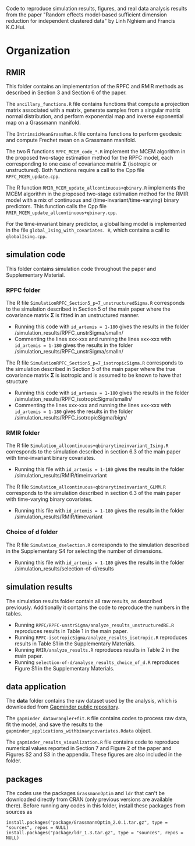 Code to reproduce simulation results, figures, and real data analysis results from the paper "Random effects model-based sufficient dimension reduction for independent clustered data" by Linh Nghiem and Francis K.C.Hui.

# Organization

## RMIR

This folder contains an implementation of the RPFC and RMIR methods as described in Section 3 and Section 6 of the paper. 

The `ancillary_functions.R` file contains functions that compute a projection matrix associated with a matrix, generate samples from a singular matrix normal distribution, and perform exponential map and inverse exponential map on a Grassmann manifold. 

The `IntrinsicMeanGrassMan.R` file contains functions to perform geodesic and compute Frechet mean on a Grassmann manifold. 

The two R functions `RPFC_MCEM_code_*.R` implement the MCEM algorithm in the proposed two-stage estimation method for the RPFC model, each corresponding to one case of covariance matrix $\mathbf{\Sigma}$ (isotropic or unstructured). Both functions require a call to the Cpp file `RPFC_MCEM_update.cpp`. 

The R function `RMIR_MCEM_update_allcontinuous+qbinary.R` implements the MCEM algorithm in the proposed two-stage estimation method for the RMIR model with a mix of continuous and (time-invariant/time-varying) binary predictors. This function calls the Cpp file `RMIR_MCEM_update_allcontinuous+qbinary.cpp`.

For the time-invariant binary predictor, a global  Ising model is implemented in the file `global_Ising_with_covariates. R`, which contains a call to `globalIsing.cpp`. 

## simulation code

This folder contains simulation code throughout the paper and Supplementary Material.

### RPFC folder

The R file `SimulationRPFC_Section5_p=7_unstructuredSigma.R` corresponds to the simulation described in Section 5 of the main paper where the covariance matrix $\mathbf{\Sigma}$ is fitted in an unstructured manner.
  - Running this code with `id_artemis = 1-180` gives the results in the folder /simulation_results/RPFC_unstrSigma/smalln/
  - Commenting the lines xxx-xxx and running the lines xxx-xxx with `id_artemis = 1-180`  gives the results in the folder /simulation_results/RPFC_unstrSigma/smalln/

The R file `SimulationRPFC_Section5_p=7_isotropicSigma.R` corresponds to the simulation described in Section 5 of the main paper where the true covariance matrix $\mathbf{\Sigma}$ is isotropic and is assumed to be known to have that structure
  - Running this code with `id_artemis = 1-180` gives the results in the folder /simulation_results/RPFC_isotropicSigma/smalln/
  - Commenting the lines xxx-xxx and running the lines xxx-xxx with `id_artemis = 1-180`  gives the results in the folder /simulation_results/RPFC_isotropicSigma/bign/

### RMIR folder

The R file `Simulation_allcontinuous+qbinarytimeinvariant_Ising.R` corresponds to the simulation described in section 6.3 of the main paper with time-invariant binary covariates.
  - Running this file with `id_artemis = 1-180` gives the results in the folder /simulation_results/RMIR/timeinvariant

The R file `Simulation_allcontinuous+qbinarytimeinvariant_GLMM.R` corresponds to the simulation described in section 6.3 of the main paper with time-varying binary covariates.
  - Running this file with `id_artemis = 1-180` gives the results in the folder /simulation_results/RMIR/timevariant

### Choice of d folder

The R file `Simulation_dselection.R` corresponds to the simulation described in the Supplementary S4 for selecting the number of dimensions.
  - Running this file with `id_artemis = 1-180` gives the results in the folder /simulation_results/selection-of-d/results

    
## simulation results

The simulation results folder contain all raw results, as described previously. Additionally it contains the code to reproduce the numbers in the tables. 

- Running `RPFC/RPFC-unstrSigma/analyze_results_unstructuredRE.R` reproduces results in Table 1 in the main paper.
- Running `RPFC-isotropicSigma/analyze_results_isotropic.R` reproduces results in Table S1 in the Supplementary Materials.
- Running `RMIR/analyze_results.R` reproduces results in Table 2 in the main paper.
- Running `selection-of-d/analyse_results_choice_of_d.R` reproduces Figure S1 in the Supplementary Materials.

## data application

The **data** folder contains the raw dataset used by the analysis, which is downloaded from [Gapminder public repository](https://www.gapminder.org/data/).

The `gapminder_datawrangler+fit.R` file contains codes to process raw data, fit the model, and save the results to the `gapminder_applications_withbinarycovariates.Rdata` object. 

The `gapminder_results_visualization.R` file contains code to reproduce numerical values reported in Section 7 and Figure 2 of the paper and Figures S2 and S3 in the appendix. These figures are also included in the folder. 

## packages

The codes use the packages `GrassmannOptim` and `ldr` that can't be downloaded directly from CRAN (only previous versions are available there). Before running any codes in this folder, install these packages from sources as

```{r}
install.packages("package/GrassmannOptim_2.0.1.tar.gz", type = "sources", repos = NULL)
install.packages("package/ldr_1.3.tar.gz", type = "sources", repos = NULL)
```






